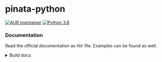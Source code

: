 # pinata-python
[![AUR maintainer](https://img.shields.io/badge/Houba-Hej%2C%20Folks!-brightgreen)]()
[![Python 3.8](https://img.shields.io/badge/python-3.8-blue.svg)](https://www.python.org/downloads/release/python-380/)

### Documentation
Read the official documentation as `PDF` file. Examples can be found as well.

<details>
  <summary>Build docs</summary>
  
<details>
  <summary>HTML</summary>
`~/root$ sphinx-build -b html docs/source/ docs/build/html`
</details>

<details>
  <summary>PDF</summary>
`~/root$ sphinx-build -b rinoh docs/source docs/_build/rinoh`
</details>

</details>